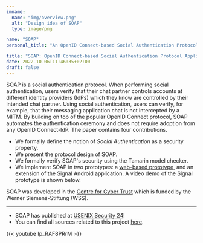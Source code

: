 ```yaml
---
imname:
  name: "img/overview.png"
  alt: "Design idea of SOAP"
  type: image/png

name: "SOAP"
personal_title: "An OpenID Connect-based Social Authentication Protocol Applied to Messaging Applications"

title: "SOAP: OpenID Connect-based Social Authentication Protocol Applied to Messaging Applications"
date: 2022-10-06T11:46:35+02:00
draft: false
---
```


SOAP is a social authentication protocol.
When performing social authentication, users verify that their chat partner controls accounts at different identity providers (IdPs) which they know are controlled by their intended chat partner.
Using social authentication, users can verify, for example, that their messaging application chat is not intercepted by a MITM.
By building on top of the popular OpenID Connect protocol, SOAP automates the authentication ceremony and does not require adoption from any OpenID Connect-IdP.
The paper contains four contributions.

* We formally define the notion of *Social Authentication* as a security property.
* We present the protocol design of SOAP.
* We formally verify SOAP's security using the Tamarin model checker.
* We implement SOAP in two prototypes: a [web-based prototype](https://soap-proto.net), and an extension of the Signal Android application.
A video demo of the Signal prototype is shown below.

SOAP was developed in the [Centre for Cyber Trust](https://cyber-trust.org/) which is funded by the Werner Siemens-Stiftung (WSS).

---

* SOAP has published at [USENIX Security 24](https://www.usenix.org/conference/usenixsecurity24/presentation/linker)!
* You can find all sources related to this project [here](/sources).

{{< youtube Ip_RAF8PRrM >}}
